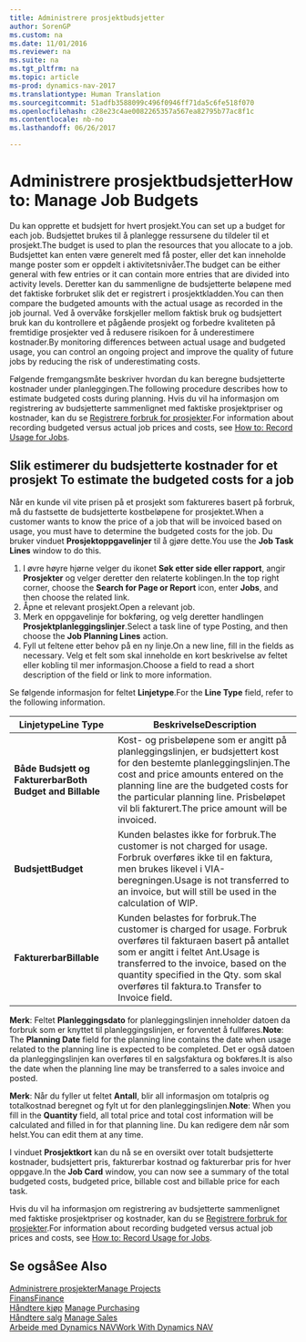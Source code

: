 ```yaml
---
title: Administrere prosjektbudsjetter
author: SorenGP
ms.custom: na
ms.date: 11/01/2016
ms.reviewer: na
ms.suite: na
ms.tgt_pltfrm: na
ms.topic: article
ms-prod: dynamics-nav-2017
ms.translationtype: Human Translation
ms.sourcegitcommit: 51adfb3588099c496f0946ff71da5c6fe518f070
ms.openlocfilehash: c28e23c4ae0082265357a567ea82795b77ac8f1c
ms.contentlocale: nb-no
ms.lasthandoff: 06/26/2017

---
```


# <a name="how-to-manage-job-budgets"></a><span data-ttu-id="3e032-102">Administrere prosjektbudsjetter</span><span class="sxs-lookup"><span data-stu-id="3e032-102">How to: Manage Job Budgets</span></span>
<span data-ttu-id="3e032-103">Du kan opprette et budsjett for hvert prosjekt.</span><span class="sxs-lookup"><span data-stu-id="3e032-103">You can set up a budget for each job.</span></span> <span data-ttu-id="3e032-104">Budsjettet brukes til å planlegge ressursene du tildeler til et prosjekt.</span><span class="sxs-lookup"><span data-stu-id="3e032-104">The budget is used to plan the resources that you allocate to a job.</span></span> <span data-ttu-id="3e032-105">Budsjettet kan enten være generelt med få poster, eller det kan inneholde mange poster som er oppdelt i aktivitetsnivåer.</span><span class="sxs-lookup"><span data-stu-id="3e032-105">The budget can be either general with few entries or it can contain more entries that are divided into activity levels.</span></span> <span data-ttu-id="3e032-106">Deretter kan du sammenligne de budsjetterte beløpene med det faktiske forbruket slik det er registrert i prosjektkladden.</span><span class="sxs-lookup"><span data-stu-id="3e032-106">You can then compare the budgeted amounts with the actual usage as recorded in the job journal.</span></span> <span data-ttu-id="3e032-107">Ved å overvåke forskjeller mellom faktisk bruk og budsjettert bruk kan du kontrollere et pågående prosjekt og forbedre kvaliteten på fremtidige prosjekter ved å redusere risikoen for å underestimere kostnader.</span><span class="sxs-lookup"><span data-stu-id="3e032-107">By monitoring differences between actual usage and budgeted usage, you can control an ongoing project and improve the quality of future jobs by reducing the risk of underestimating costs.</span></span>

<span data-ttu-id="3e032-108">Følgende fremgangsmåte beskriver hvordan du kan beregne budsjetterte kostnader under planleggingen.</span><span class="sxs-lookup"><span data-stu-id="3e032-108">The following procedure describes how to estimate budgeted costs during planning.</span></span> <span data-ttu-id="3e032-109">Hvis du vil ha informasjon om registrering av budsjetterte sammenlignet med faktiske prosjektpriser og kostnader, kan du se [Registrere forbruk for prosjekter](projects-how-record-job-usage.md).</span><span class="sxs-lookup"><span data-stu-id="3e032-109">For information about recording budgeted versus actual job prices and costs, see [How to: Record Usage for Jobs](projects-how-record-job-usage.md).</span></span>  

## <span data-ttu-id="3e032-110"><a name="JobBudgetCosts"></a> Slik estimerer du budsjetterte kostnader for et prosjekt</span><span class="sxs-lookup"><span data-stu-id="3e032-110"><a name="JobBudgetCosts"></a> To estimate the budgeted costs for a job</span></span>  
<span data-ttu-id="3e032-111">Når en kunde vil vite prisen på et prosjekt som faktureres basert på forbruk, må du fastsette de budsjetterte kostbeløpene for prosjektet.</span><span class="sxs-lookup"><span data-stu-id="3e032-111">When a customer wants to know the price of a job that will be invoiced based on usage, you must have to determine the budgeted costs for the job.</span></span> <span data-ttu-id="3e032-112">Du bruker vinduet **Prosjektoppgavelinjer** til å gjøre dette.</span><span class="sxs-lookup"><span data-stu-id="3e032-112">You use the **Job Task Lines** window to do this.</span></span>

1. <span data-ttu-id="3e032-113">I øvre høyre hjørne velger du ikonet **Søk etter side eller rapport**, angir **Prosjekter** og velger deretter den relaterte koblingen.</span><span class="sxs-lookup"><span data-stu-id="3e032-113">In the top right corner, choose the **Search for Page or Report** icon, enter **Jobs**, and then choose the related link.</span></span>  
2. <span data-ttu-id="3e032-114">Åpne et relevant prosjekt.</span><span class="sxs-lookup"><span data-stu-id="3e032-114">Open a relevant job.</span></span>
3. <span data-ttu-id="3e032-115">Merk en oppgavelinje for bokføring, og velg deretter handlingen **Prosjektplanleggingslinjer**.</span><span class="sxs-lookup"><span data-stu-id="3e032-115">Select a task line of type Posting, and then choose the **Job Planning Lines** action.</span></span>
4. <span data-ttu-id="3e032-116">Fyll ut feltene etter behov på en ny linje.</span><span class="sxs-lookup"><span data-stu-id="3e032-116">On a new line, fill in the fields as necessary.</span></span> <span data-ttu-id="3e032-117">Velg et felt som skal inneholde en kort beskrivelse av feltet eller kobling til mer informasjon.</span><span class="sxs-lookup"><span data-stu-id="3e032-117">Choose a field to read a short description of the field or link to more information.</span></span>   

<span data-ttu-id="3e032-118">Se følgende informasjon for feltet **Linjetype**.</span><span class="sxs-lookup"><span data-stu-id="3e032-118">For the **Line Type** field, refer to the following information.</span></span>  

|<span data-ttu-id="3e032-119">Linjetype</span><span class="sxs-lookup"><span data-stu-id="3e032-119">Line Type</span></span> |<span data-ttu-id="3e032-120">Beskrivelse</span><span class="sxs-lookup"><span data-stu-id="3e032-120">Description</span></span> |
|----------|------------|
|<span data-ttu-id="3e032-121">**Både Budsjett og Fakturerbar**</span><span class="sxs-lookup"><span data-stu-id="3e032-121">**Both Budget and Billable**</span></span>|<span data-ttu-id="3e032-122">Kost- og prisbeløpene som er angitt på planleggingslinjen, er budsjettert kost for den bestemte planleggingslinjen.</span><span class="sxs-lookup"><span data-stu-id="3e032-122">The cost and price amounts entered on the planning line are the budgeted costs for the particular planning line.</span></span> <span data-ttu-id="3e032-123">Prisbeløpet vil bli fakturert.</span><span class="sxs-lookup"><span data-stu-id="3e032-123">The price amount will be invoiced.</span></span>|
|<span data-ttu-id="3e032-124">**Budsjett**</span><span class="sxs-lookup"><span data-stu-id="3e032-124">**Budget**</span></span>|<span data-ttu-id="3e032-125">Kunden belastes ikke for forbruk.</span><span class="sxs-lookup"><span data-stu-id="3e032-125">The customer is not charged for usage.</span></span> <span data-ttu-id="3e032-126">Forbruk overføres ikke til en faktura, men brukes likevel i VIA-beregningen.</span><span class="sxs-lookup"><span data-stu-id="3e032-126">Usage is not transferred to an invoice, but will still be used in the calculation of WIP.</span></span>|
|<span data-ttu-id="3e032-127">**Fakturerbar**</span><span class="sxs-lookup"><span data-stu-id="3e032-127">**Billable**</span></span>|<span data-ttu-id="3e032-128">Kunden belastes for forbruk.</span><span class="sxs-lookup"><span data-stu-id="3e032-128">The customer is charged for usage.</span></span> <span data-ttu-id="3e032-129">Forbruk overføres til fakturaen basert på antallet som er angitt i feltet Ant.</span><span class="sxs-lookup"><span data-stu-id="3e032-129">Usage is transferred to the invoice, based on the quantity specified in the Qty.</span></span> <span data-ttu-id="3e032-130">som skal overføres til faktura.</span><span class="sxs-lookup"><span data-stu-id="3e032-130">to Transfer to Invoice field.</span></span>|

<span data-ttu-id="3e032-131">**Merk**: Feltet **Planleggingsdato** for planleggingslinjen inneholder datoen da forbruk som er knyttet til planleggingslinjen, er forventet å fullføres.</span><span class="sxs-lookup"><span data-stu-id="3e032-131">**Note**: The **Planning Date** field for the planning line contains the date when usage related to the planning line is expected to be completed.</span></span> <span data-ttu-id="3e032-132">Det er også datoen da planleggingslinjen kan overføres til en salgsfaktura og bokføres.</span><span class="sxs-lookup"><span data-stu-id="3e032-132">It is also the date when the planning line may be transferred to a sales invoice and posted.</span></span>  

<span data-ttu-id="3e032-133">**Merk**: Når du fyller ut feltet **Antall**, blir all informasjon om totalpris og totalkostnad beregnet og fylt ut for den planleggingslinjen.</span><span class="sxs-lookup"><span data-stu-id="3e032-133">**Note**: When you fill in the **Quantity** field, all total price and total cost information will be calculated and filled in for that planning line.</span></span> <span data-ttu-id="3e032-134">Du kan redigere dem når som helst.</span><span class="sxs-lookup"><span data-stu-id="3e032-134">You can edit them at any time.</span></span>

<span data-ttu-id="3e032-135">I vinduet **Prosjektkort** kan du nå se en oversikt over totalt budsjetterte kostnader, budsjettert pris, fakturerbar kostnad og fakturerbar pris for hver oppgave.</span><span class="sxs-lookup"><span data-stu-id="3e032-135">In the **Job Card** window, you can now see a summary of the total budgeted costs, budgeted price, billable cost and billable price for each task.</span></span>

<span data-ttu-id="3e032-136">Hvis du vil ha informasjon om registrering av budsjetterte sammenlignet med faktiske prosjektpriser og kostnader, kan du se [Registrere forbruk for prosjekter](projects-how-record-job-usage.md).</span><span class="sxs-lookup"><span data-stu-id="3e032-136">For information about recording budgeted versus actual job prices and costs, see [How to: Record Usage for Jobs](projects-how-record-job-usage.md).</span></span>

## <a name="see-also"></a><span data-ttu-id="3e032-137">Se også</span><span class="sxs-lookup"><span data-stu-id="3e032-137">See Also</span></span>
[<span data-ttu-id="3e032-138">Administrere prosjekter</span><span class="sxs-lookup"><span data-stu-id="3e032-138">Manage Projects</span></span>](projects-manage-projects.md)  
[<span data-ttu-id="3e032-139">Finans</span><span class="sxs-lookup"><span data-stu-id="3e032-139">Finance</span></span>](finance-setup.md)  
<span data-ttu-id="3e032-140">[Håndtere kjøp](purchasing-manage-purchasing.md)       </span><span class="sxs-lookup"><span data-stu-id="3e032-140">[Manage Purchasing](purchasing-manage-purchasing.md)       </span></span>  
<span data-ttu-id="3e032-141">[Håndtere salg](sales-manage-sales.md)    </span><span class="sxs-lookup"><span data-stu-id="3e032-141">[Manage Sales](sales-manage-sales.md)    </span></span>  
[<span data-ttu-id="3e032-142">Arbeide med Dynamics NAV</span><span class="sxs-lookup"><span data-stu-id="3e032-142">Work With Dynamics NAV</span></span>](ui-work-product.md)  

